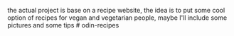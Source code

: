 the actual project is base on a recipe website, the idea is to put some cool option of recipes for vegan and vegetarian people, maybe I'll include some pictures and some tips # odin-recipes
